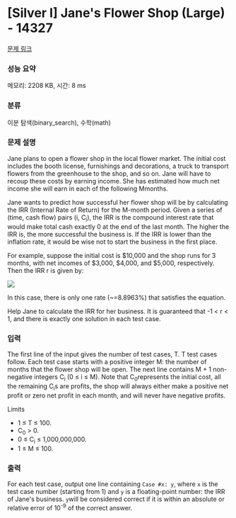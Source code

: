 # [Silver I] Jane's Flower Shop (Large) - 14327 

[문제 링크](https://www.acmicpc.net/problem/14327) 

### 성능 요약

메모리: 2208 KB, 시간: 8 ms

### 분류

이분 탐색(binary_search), 수학(math)

### 문제 설명

<p>Jane plans to open a flower shop in the local flower market. The initial cost includes the booth license, furnishings and decorations, a truck to transport flowers from the greenhouse to the shop, and so on. Jane will have to recoup these costs by earning income. She has estimated how much net income she will earn in each of the following Mmonths.</p>

<p>Jane wants to predict how successful her flower shop will be by calculating the IRR (Internal Rate of Return) for the M-month period. Given a series of (time, cash flow) pairs (i, C<sub>i</sub>), the IRR is the compound interest rate that would make total cash exactly 0 at the end of the last month. The higher the IRR is, the more successful the business is. If the IRR is lower than the inflation rate, it would be wise not to start the business in the first place.</p>

<p>For example, suppose the initial cost is <span>$</span>10,000 and the shop runs for 3 months, with net incomes of <span>$</span>3,000, <span>$</span>4,000, and <span>$</span>5,000, respectively. Then the IRR r is given by:</p>

<p><img src="https://onlinejudgeimages.s3.amazonaws.com/problem/14326/%EB%8B%A4%EC%9A%B4%EB%A1%9C%EB%93%9C%20(7).png"></p>

<p>In this case, there is only one rate (~=8.8963%) that satisfies the equation.</p>

<p>Help Jane to calculate the IRR for her business. It is guaranteed that -1 < r < 1, and there is exactly one solution in each test case.</p>

### 입력 

 <p>The first line of the input gives the number of test cases, T. T test cases follow. Each test case starts with a positive integer M: the number of months that the flower shop will be open. The next line contains M + 1 non-negative integers C<sub>i</sub> (0 ≤ i ≤ M). Note that C<sub>0</sub>represents the initial cost, all the remaining C<sub>i</sub>s are profits, the shop will always either make a positive net profit or zero net profit in each month, and will never have negative profits.</p>

<p>Limits</p>

<ul>
	<li>1 ≤ T ≤ 100.</li>
	<li>C<sub>0</sub> > 0.</li>
	<li>0 ≤ C<sub>i</sub> ≤ 1,000,000,000.</li>
	<li>1 ≤ M ≤ 100.</li>
</ul>

### 출력 

 <p>For each test case, output one line containing <code>Case #x: y</code>, where <code>x</code> is the test case number (starting from 1) and <code>y</code> is a floating-point number: the IRR of Jane's business. <code>y</code>will be considered correct if it is within an absolute  or relative error of 10<sup>-9</sup> of the correct answer.</p>

